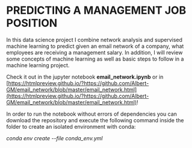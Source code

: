 # PREDICTING A MANAGEMENT JOB POSITION

In this data science project I combine network analysis and supervised machine learning to predict given an email network of a company, what employees are receiving a management salary. In addition, I will review some concepts of machine learning as well as basic steps to follow in a machine learning project.

Check it out in the jupyter notebook **email_network.ipynb** or in [https://htmlpreview.github.io/?https://github.com/Albert-GM/email_network/blob/master/email_network.html](https://htmlpreview.github.io/?https://github.com/Albert-GM/email_network/blob/master/email_network.html)!

In order to run the notebook without errors of dependencies you can download the repository and execute the following command inside the folder to create an isolated environment with conda:

*conda env create --file conda_env.yml*
